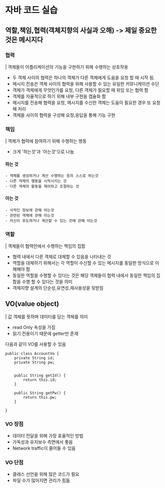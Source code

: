 # 자바 코드 실습

## 역할,책임,협력(객체지향의 사실과 오해) -> 제일 중요한 것은 메시지다

### 협력  
| 객체들이 어플리케이션의 기능을 구현하기 위해 수행하는 상호작용  
- 두 객체 사이의 협력은 하나의 객체가 다른 객체에게 도움을 요청 할 때 시작 됨.  
- 메시지 전송은 객체 사이의 협력을 위해 사용할 수 있는 유일한 커뮤니케이션 수단  
- 객체가 객체에게 무엇인가를 요청, 다른 객체가 필요할 때 위임 또는 협력 함  
- 객체를 자율적으로 하기 위해 내부 구현을 캡슐화 함  
- 메시지를 전송해 협력을 요청, 메시지를 수신한 객체는 도움이 필요한 경우 또 요청해 처리  
- 객체들 사이의 협력을 구성해 요청,응답을 통해 기능 구현  

### 책임  
| 객체가 협력에 참여하기 위해 수행하는 행동  
- 크게 '하는것'과 '아는것'으로 나눔  

#### 하는 것

```
- 객체를 생성하거나 계산 수행하는 등의 스스로 하는것
- 다른 객체의 행동을 시작시키는 것
- 다른 객체의 활동을 제어하고 조절하는 것
```
#### 아는 것

```
- 사적인 정보에 관해 아는것
- 관련된 객체에 관해 아는것
- 자신이 유도하거나 계산할 수 있는 것에 관해 아는것
```

### 역할  

| 객체들이 협력안에서 수행하는 책임의 집합  

-  협력 내에서 다른 객체로 대체할 수 있음을 나타내는 것  
- 역할을 대체하기 위해서는 각 역할이 수신할 수 있는 메시지를 동일한 방식으로 이해해야 함  
- 동일한 역할을 수행할 수 있다는 것은 해당 객체들이 협력 내에서 동일한 책임의 집합을 수행 할 수 있다는 것을 의미  
- 객체지향 설계의 단순성,유연성,재사용성을 뒷받침  



## VO(value object)
| 값 객체를 뜻하며 데이터를 담는 객체를 의미  
- read Only 속성을 가짐
- 읽기 전용이기 때문에 getter만 존재  


다음과 같이 VO를 사용할 수 있음  
```
public class AccountVo {
	private String id;
	private String pw;
	
	
	public String getId() {
		return this.id;
	}
	
	public String getPw() {
		return this.pw;
	}
	
}
```
### VO 장점
- 데이터 전달을 위해 가장 효율적인 방법  
- 가독성과 유지보수 측면에서 좋음  
- Network traffic이 줄어들 수 있음  



### VO 단점
- 클래스 선언을 위해 많은 코드가 필요  
- 파일 수가 많아지면 관리가 힘듦  



